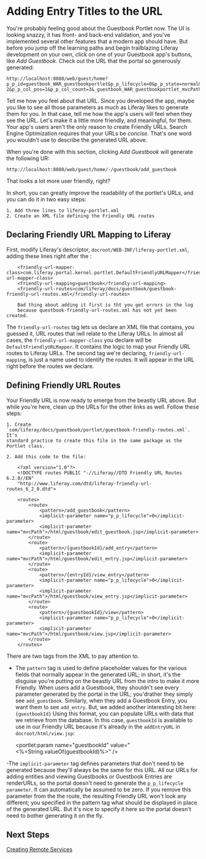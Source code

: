 # Adding Entry Titles to the URL

You're probably feeling good about the Guestbook Portlet now. The UI is looking
snazzy, it has front- and back-end validation, and you've implemented several
other features that a modern app should have. But before you jump off the
learning paths and begin trailblazing Liferay development on your own, click on
one of your Guestbook app's buttons, like *Add Guestbook*. Check out the URL
that the portal so generously generated:

    http://localhost:8080/web/guest/home?p_p_id=guestbook_WAR_guestbookportlet&p_p_lifecycle=0&p_p_state=normal&p_p_mode=view&p_p_col_id=column-2&p_p_col_pos=1&p_p_col_count=3&_guestbook_WAR_guestbookportlet_mvcPath=%2Fhtml%2Fguestbook%2Fedit_guestbook.jsp

Tell me how you feel about that URL. Since you developed the app, maybe you
like to see all those parameters as much as Liferay likes to generate them for
you. In that case, tell me how the app's users will feel when they see the URL.
Let's make it a little more friendly, and meaningful, for them. Your app's
users aren't the only reason to create Friendly URLs. Search Engine
Optimization requires that your URLs be *concise*. That's one word you wouldn't
use to describe the generated URL above.

When you're done with this section, clicking *Add Guestbook* will generate the
following UR:

    http://localhost:8080/web/guest/home/-/guestbook/add_guestbook

That looks a lot more user friendly, right?

In short, you can greatly improve the readability of the portlet's URLs, and
you can do it in two easy steps:

    1. Add three lines to liferay-portlet.xml
    2. Create an XML file defining the Friendly URL routes

## Declaring Friendly URL Mapping to Liferay

First, modify Liferay's descriptor, `docroot/WEB-INF/liferay-portlet.xml`, adding these lines right after the :

        <friendly-url-mapper-class>com.liferay.portal.kernel.portlet.DefaultFriendlyURLMapper</friendly-url-mapper-class>
		<friendly-url-mapping>guestbook</friendly-url-mapping>
		<friendly-url-routes>com/liferay/docs/guestbook/guestbook-friendly-url-routes.xml</friendly-url-routes>

        Bad thing about adding it first is tht you get errors in the log
        because questbook-friendly-url-routes.xml has not yet been created.

The `friendly-url-routes` tag lets us declare an XML file that contains, you
guessed it, URL routes that iwll relate to the Liferay URLs. In almost all
cases, the `friendly-url-mapper-class` you declare will be
`DefaultFriendlyURLMapper`. It contains the logic to map your Friendly URL
routes to Liferay URLs. The second tag we're declaring, `friendly-url-mapping`,
is just a name used to identify the routes. It will appear in the URL right
before the routes we declare.

## Defining Friendly URL Routes

Your Friendly URL is now ready to emerge from the beastly URL above. But while you're here, clean up the URLs for the other links as well. Follow these steps:

    1. Create
    `com/liferay/docs/guestbook/portlet/guestbook-friendly-routes.xml`. It's
    standard practice to create this file in the same package as the Portlet class.

    2. Add this code to the file:

        <?xml version="1.0"?>
        <!DOCTYPE routes PUBLIC "-//Liferay//DTD Friendly URL Routes 6.2.0//EN"
        "http://www.liferay.com/dtd/liferay-friendly-url-routes_6_2_0.dtd">

        <routes>
            <route>
                <pattern>/add_guestbook</pattern>
                <implicit-parameter name="p_p_lifecycle">0</implicit-parameter>
                <implicit-parameter name="mvcPath">/html/guestbook/edit_guestbook.jsp</implicit-parameter>
            </route>
            <route>
                <pattern>/{guestbookId}/add_entry</pattern>
                <implicit-parameter name="mvcPath">/html/guestbook/edit_entry.jsp</implicit-parameter>
            </route>
            <route>
                <pattern>/{entryId}/view_entry</pattern>
                <implicit-parameter name="p_p_lifecycle">0</implicit-parameter>
                <implicit-parameter name="mvcPath">/html/guestbook/view_entry.jsp</implicit-parameter>
            </route>
            <route>
                <pattern>/{guestbookId}/view</pattern>
                <implicit-parameter name="p_p_lifecycle">0</implicit-parameter>
                <implicit-parameter name="mvcPath">/html/guestbook/view.jsp</implicit-parameter>
            </route>
        </routes>

There are two tags from the XML to pay attention to. 

- The `pattern` tag is used to define placeholder values for the various fields
  that normally appear in the generated URL; in short, it's the disguise you're
putting on the beastly URL from the intro to make it more Friendly. When users
add a Guestbook, they shouldn't see every parameter generated by the portal in
the URL; you'drather they simply see `add_guestbook`. Similarly, when they add
a Guestbook Entry, you want them to see `add_entry`. But, we added another
interesting bit here: `{guestbookId}` Using this format, you can populate URLs
with data that we retrieve from the database. In this case, `guestbookId` is
available to use in our Friendly URL because it's already in the `addEntryURL`
in `docroot/html/view.jsp`:

    <portlet:param name="guestbookId"
			value="<%=String.valueOf(guestbookId)%>" />

-The `implicit-parameter` tag defines parameters that don't need to be
generated because they'll always be the same for this URL. All our URLs for
adding entities and viewing Guestbooks or Guestbook Entries are renderURLs, so
the portal doesn't need to generate the `p_p_lifecycle parameter`.  It can
automatically be assumed to be zero. If you remove this parameter from the the
route, the resulting Friendly URL won't look any different; you specified in
the pattern tag what should be displayed in place of the generated URL. But
it's nice to specify it here so the portal doesn't need to bother generating it
on the fly.

## Next Steps

[Creating Remote Services](/develop/learning-paths/-/knowledge_base/creating-remote-services)

